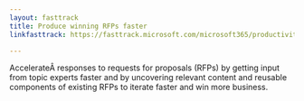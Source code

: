 ```yaml
---
layout: fasttrack
title: Produce winning RFPs faster
linkfasttrack: https://fasttrack.microsoft.com/microsoft365/productivitylibrary/Produce-winning-RFPs-faster 

---
```

AccelerateÂ responses to requests for proposals (RFPs) by getting input from topic experts faster and by uncovering relevant content and reusable components of existing RFPs to iterate faster and win more business.